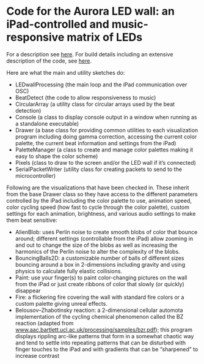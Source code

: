 # Code for the Aurora LED wall: an iPad-controlled and music-responsive matrix of LEDs

For a description see [here](thecolorofthin.gs/post/25415779978/the-aurora-led-wall-a-4-foot-by-8-foot).
For build details including an extensive description of the code, see [here](thecolorofthin.gs/post/25418889588/build-details-for-the-aurora-led-wall).

Here are what the main and utility sketches do:
* LEDwallProcessing (the main loop and the iPad communication over OSC)
* BeatDetect (the code to allow responsiveness to music)
* CircularArray (a utility class for circular arrays used by the beat detection)
* Console (a class to display console output in a window when running as a standalone executable)
* Drawer (a base class for providing common utilities to each visualization program including doing gamma correction, accessing the current color palette, the current beat information and settings from the iPad)
* PaletteManager (a class to create and manage color palettes making it easy to shape the color scheme)
* Pixels (class to draw to the screen and/or the LED wall if it’s connected)
* SerialPacketWriter (utility class for creating packets to send to the microcontroller)
 

Following are the visualizations that have been checked in. These inherit from the base Drawer class so they have access to the different parameters controlled by the iPad including the color palette to use, animation speed, color cycling speed (how fast to cycle through the color palette), custom settings for each animation, brightness, and various audio settings to make them beat sensitive:
* AlienBlob: uses Perlin noise to create smooth blobs of color that bounce around; different settings (controllable from the iPad) allow zooming in and out to change the size of the blobs as well as increasing the harmonics of the Perlin noise to alter the complexity of the blobs.
* BouncingBalls2D: a customizable number of balls of different sizes bouncing around a box in 2-dimensions including gravity and using physics to calculate fully elastic collisions.
* Paint: use your finger(s) to paint color-changing pictures on the wall from the iPad or just create ribbons of color that slowly (or quickly) disappear
* Fire: a flickering fire covering the wall with standard fire colors or a custom palette giving unreal effects.
* Belousov–Zhabotinsky reaction: a 2-dimensional cellular automota implementation of the cycling chemical phenomenon called the BZ reaction (adapted from www.aac.bartlett.ucl.ac.uk/processing/samples/bzr.pdf); this program displays rippling arc-like patterns that form in a somewhat chaotic way and tend to settle into repeating patterns that can be disturbed with finger touches to the iPad and with gradients that can be “sharpened” to increase contrast

